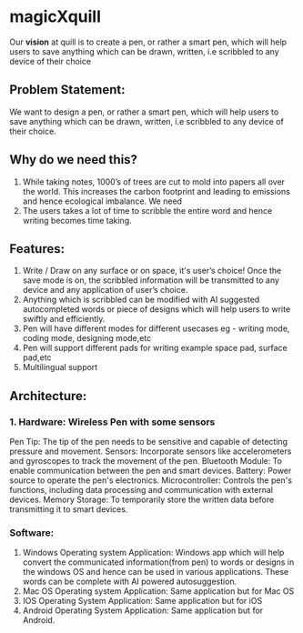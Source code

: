 # magicXquill
Our **vision** at quill is to create a pen, or rather a smart pen, which will help users to save anything which can be drawn, written, i.e scribbled to any device of their choice

## Problem Statement:
We want to design a pen, or rather a smart pen, which will help users to save anything which can be drawn, written, i.e scribbled to any device of their choice.
 
## Why do we need this?
1.  While taking notes, 1000’s of trees are cut to mold into papers all over the world. This increases the carbon footprint and leading to emissions and hence ecological imbalance. We need
2. The users takes a lot of time to scribble the entire word and hence writing becomes time taking.
 
## Features:
 1. Write / Draw on any surface or on space, it's user’s choice! Once the save mode is on, the scribbled information will be transmitted to any device and any application of user’s choice.
 2. Anything which is scribbled can be modified with AI suggested autocompleted words or piece of designs which will help users to write swiftly and efficiently.
 3. Pen will have different modes for different usecases eg - writing mode, coding mode, designing mode,etc
 4. Pen will support different pads for writing example space pad, surface pad,etc
 5. Multilingual support

 
## Architecture:
### 1. Hardware: Wireless Pen with some sensors
  Pen Tip: The tip of the pen needs to be sensitive and capable of detecting pressure and movement.
  Sensors: Incorporate sensors like accelerometers and gyroscopes to track the movement of the pen.
  Bluetooth Module: To enable communication between the pen and smart devices.
  Battery: Power source to operate the pen's electronics.
  Microcontroller: Controls the pen's functions, including data processing and communication with external devices.
  Memory Storage: To temporarily store the written data before transmitting it to smart devices.


### Software:
1. Windows Operating system Application: Windows app which will help convert the communicated information(from pen) to words or designs in the windows OS and hence can be used in various applications. These words can be complete with AI powered autosuggestion.
2. Mac OS Operating system Application: Same application but for Mac OS
3. IOS Operating System Application: Same application but for iOS
4. Android Operating System Application: Same application but for Android.
